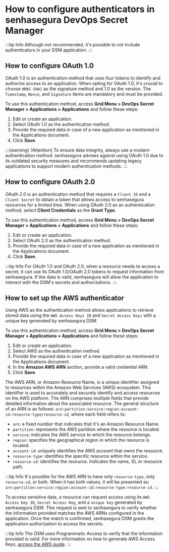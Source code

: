# How to configure authenticators in senhasegura DevOps Secret Manager

:::tip Info
Although not recommended, it's possible to not include authenticators in your DSM application.
:::

## How to configure OAuth 1.0

OAuth 1.0 is an authentication method that uses four tokens to identify and authorize access to an application. When opting for OAuth 1.0, it's crucial to choose `HMAC-SHA1` as the signature method and 1.0 as the version. The `Timestamp`, `Nonce`, and `Signature` items are mandatory and must be provided.

To use this authentication method, access **Grid Menu > DevOps Secret Manager > Applications > Applications** and follow these steps:

1. Edit or create an application.
2. Select OAuth 1.0 as the authentication method.
3. Provide the required data in case of a new application as mentioned in the Applications document.
4. Click **Save**.

:::(warning) (Attention)
To ensure data integrity, always use a modern authentication method. senhasegura advises against using OAuth 1.0 due to its outdated security measures and recommends updating legacy applications to support modern authentication methods.
:::

## How to configure OAuth 2.0

OAuth 2.0 is an authentication method that requires a `Client ID` and a `Client Secret` to obtain a token that allows access to senhasegura resources for a limited time. When using OAuth 2.0 as an authentication method, select **Client Credentials** as the **Grant Type**.

To use this authentication method, access **Grid Menu > DevOps Secret Manager > Applications > Applications** and follow these steps:

1. Edit or create an application.
2. Select OAuth 2.0 as the authentication method.
3. Provide the required data in case of a new application as mentioned in the Applications document.
4. Click **Save**.

:::tip Info
For OAuth 1.0 and OAuth 2.0, when a resource needs to access a secret, it can use its OAuth 1.0/OAuth 2.0 tokens to request information from senhasegura. If the data is valid, senhasegura will allow the application to interact with the DSM's secrets and authorizations.
:::

## How to set up the AWS authenticator

Using AWS as the authentication method allows applications to retrieve stored data using the `AWS Access Keys ID` and `Secret Access Keys` with a unique key generated by senhasegura DSM.

To use this authentication method, access **Grid Menu > DevOps Secret Manager > Applications > Applications** and follow these steps:

1. Edit or create an application.
2. Select AWS as the authentication method.
3. Provide the required data in case of a new application as mentioned in the Applications document.
4. In the **Amazon AWS ARN** section, provide a valid credential ARN.
5. Click **Save**.

The AWS ARN, or Amazon Resource Name, is a unique identifier assigned to resources within the Amazon Web Services (AWS) ecosystem. This identifier is used to accurately and securely identify and access resources on the AWS platform. The ARN comprises multiple fields that provide detailed information about the associated resource. The general structure of an ARN is as follows: `arn:partition:service:region:account-id:resource-type/resource-id`, where each field refers to:

* `arn`: a fixed number that indicates that it's an Amazon Resource Name.
* `partition`: represents the AWS partition where the resource is located.
* `service`: indicates the AWS service to which the resource belongs.
* `region`: specifies the geographical region in which the resource is located.
* `account-id`: uniquely identifies the AWS account that owns the resource.
* `resource-type`: identifies the specific resource within the service.
* `resource-id`: identifies the resource. Indicates the name, ID, or resource path.

:::tip Info
It's possible for the AWS ARN to have only `resource-type`, only `resource-id`, or both. When it has both values, it will be presented as: `arn:partition:service:region:account-id:resource-type:resource-id`.
:::

To access sensitive data, a resource can request access using its `AWS Access Key ID`, `Secret Access Key`, and a `unique key` generated by senhasegura DSM. This request is sent to senhasegura to verify whether the information provided matches the AWS ARNs configured in the application. Once the match is confirmed, senhasegura DSM grants the application authorization to access the secrets.

:::tip Info
The DSM uses Programmatic Access to verify that the information provided is valid. For more information on how to generate AWS Access Keys, [access the AWS guide](https://docs.aws.amazon.com/pt_br/IAM/latest/UserGuide/security-creds.html#access-keys-and-secret-access-keys).
:::
